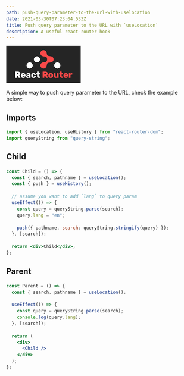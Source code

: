 ```yaml
---
path: push-query-parameter-to-the-url-with-uselocation
date: 2021-03-30T07:23:04.533Z
title: Push query parameter to the URL with `useLocation`
description: A useful react-router hook
---
```

![](../assets/react-router.png)

A simple way to push query parameter to the URL, check the example below:

## Imports

```jsx
import { useLocation, useHistory } from "react-router-dom";
import queryString from "query-string";
```

## Child

```jsx
const Child = () => {
  const { search, pathname } = useLocation();
  const { push } = useHistory();

  // assume you want to add `lang` to query param
  useEffect(() => {
    const query = queryString.parse(search);
    query.lang = "en";

    push({ pathname, search: queryString.stringify(query) });
  }, [search]);

  return <div>Child</div>;
};
```

## Parent

```jsx
const Parent = () => {
  const { search, pathname } = useLocation();

  useEffect(() => {
    const query = queryString.parse(search);
    console.log(query.lang);
  }, [search]);

  return (
    <div>
      <Child />
    </div>
  );
};
```